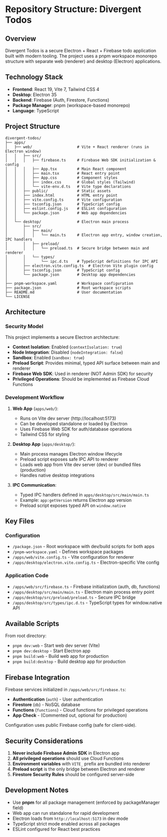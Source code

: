 # Repository Structure: Divergent Todos

## Overview
Divergent Todos is a secure Electron + React + Firebase todo application built with modern tooling. The project uses a pnpm workspace monorepo structure with separate web (renderer) and desktop (Electron) applications.

## Technology Stack
- **Frontend**: React 19, Vite 7, Tailwind CSS 4
- **Desktop**: Electron 35
- **Backend**: Firebase (Auth, Firestore, Functions)
- **Package Manager**: pnpm (workspace-based monorepo)
- **Language**: TypeScript

## Project Structure

```
divergent-todos/
├── apps/
│   ├── web/                    # Vite + React renderer (runs in Electron window)
│   │   ├── src/
│   │   │   ├── firebase.ts     # Firebase Web SDK initialization & config
│   │   │   ├── App.tsx         # Main React component
│   │   │   ├── main.tsx        # React entry point
│   │   │   ├── App.css         # Component styles
│   │   │   ├── index.css       # Global styles (Tailwind)
│   │   │   └── vite-env.d.ts   # Vite type declarations
│   │   ├── public/             # Static assets
│   │   ├── index.html          # HTML entry point
│   │   ├── vite.config.ts      # Vite configuration
│   │   ├── tsconfig.json       # TypeScript config
│   │   ├── eslint.config.js    # ESLint configuration
│   │   └── package.json        # Web app dependencies
│   │
│   └── desktop/                # Electron main process
│       ├── src/
│       │   ├── main/
│       │   │   └── main.ts     # Electron app entry, window creation, IPC handlers
│       │   ├── preload/
│       │   │   └── preload.ts  # Secure bridge between main and renderer
│       │   └── types/
│       │       └── ipc.d.ts    # TypeScript definitions for IPC API
│       ├── electron.vite.config.ts  # Electron Vite plugin config
│       ├── tsconfig.json       # TypeScript config
│       └── package.json        # Desktop app dependencies
│
├── pnpm-workspace.yaml         # Workspace configuration
├── package.json                # Root workspace scripts
├── README.md                   # User documentation
└── LICENSE
```

## Architecture

### Security Model
This project implements a secure Electron architecture:

- **Context Isolation**: Enabled (`contextIsolation: true`)
- **Node Integration**: Disabled (`nodeIntegration: false`)
- **Sandbox**: Enabled (`sandbox: true`)
- **Preload Script**: Provides minimal, typed API surface between main and renderer
- **Firebase Web SDK**: Used in renderer (NOT Admin SDK) for security
- **Privileged Operations**: Should be implemented as Firebase Cloud Functions

### Development Workflow

1. **Web App** (`apps/web/`):
   - Runs on Vite dev server (http://localhost:5173)
   - Can be developed standalone or loaded by Electron
   - Uses Firebase Web SDK for auth/database operations
   - Tailwind CSS for styling

2. **Desktop App** (`apps/desktop/`):
   - Main process manages Electron window lifecycle
   - Preload script exposes safe IPC API to renderer
   - Loads web app from Vite dev server (dev) or bundled files (production)
   - Handles native desktop integrations

3. **IPC Communication**:
   - Typed IPC handlers defined in `apps/desktop/src/main/main.ts`
   - Example: `app:getVersion` returns Electron app version
   - Preload script exposes typed API on `window.native`

## Key Files

### Configuration
- `/package.json` - Root workspace with dev/build scripts for both apps
- `/pnpm-workspace.yaml` - Defines workspace packages
- `/apps/web/vite.config.ts` - Vite configuration for renderer
- `/apps/desktop/electron.vite.config.ts` - Electron-specific Vite config

### Application Code
- `/apps/web/src/firebase.ts` - Firebase initialization (auth, db, functions)
- `/apps/desktop/src/main/main.ts` - Electron main process entry point
- `/apps/desktop/src/preload/preload.ts` - Secure IPC bridge
- `/apps/desktop/src/types/ipc.d.ts` - TypeScript types for window.native API

## Available Scripts

From root directory:
- `pnpm dev:web` - Start web dev server (Vite)
- `pnpm dev:desktop` - Start Electron app
- `pnpm build:web` - Build web app for production
- `pnpm build:desktop` - Build desktop app for production

## Firebase Integration

Firebase services initialized in `/apps/web/src/firebase.ts`:
- **Authentication** (`auth`) - User authentication
- **Firestore** (`db`) - NoSQL database
- **Functions** (`functions`) - Cloud functions for privileged operations
- **App Check** - (Commented out, optional for production)

Configuration uses public Firebase config (safe for client-side).

## Security Considerations

1. **Never include Firebase Admin SDK** in Electron app
2. **All privileged operations** should use Cloud Functions
3. **Environment variables** with `VITE_` prefix are bundled into renderer
4. **Preload script** is the only bridge between Electron and renderer
5. **Firestore Security Rules** should be configured server-side

## Development Notes

- Use **pnpm** for all package management (enforced by packageManager field)
- Web app can run standalone for rapid development
- Electron loads from `http://localhost:5173` in dev mode
- TypeScript strict mode enabled across all packages
- ESLint configured for React best practices
